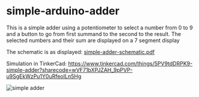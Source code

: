 # simple-arduino-adder
This is a simple adder using a potentiometer to select a number from 0 to 9 and a button to go from first summand to the second to the result. The selected numbers and their sum are displayed on a 7 segment display

The schematic is as displayed:
[simple-adder-schematic.pdf](https://github.com/user-attachments/files/16714097/simple-adder-schematic.pdf)

Simulation in TinkerCad: https://www.tinkercad.com/things/5PV9tdDRPK9-simple-adder?sharecode=wVF71bXPJZAH_9pPVP-u9SgEkWzPu1Y0uRfeoILn5Hg

![simple adder](https://github.com/user-attachments/assets/b559c3da-e294-4bfb-b9b8-2e6d6b026099)
